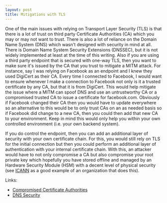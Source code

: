 ```yaml
---
layout: post
title: Mitigations with TLS
---
```


One of the main issues with relying on Transport Layer Security (TLS) is that there is a lot of trust on third party Certificate Authorities (CA) which you may or may not want to trust. There is also a lot of reliance on the Domain Name System (DNS) which wasn't designed with security in mind at all. There is Domain Name System Security Extensions (DNSSEC), but it is not widely implemented at least at the time of this writing. Also if you are using a third party endpoint that is secured with one-way TLS, then you want to make sure it's issued by the CA that you trust to mitigate a MITM attack. For instance, say I was relying on Facebook as an endpoint and I knew they used DigiCert as their CA. Every time I connected to Facebook, I would want to ensure whenever I make a connection to Facebook not only is it a trusted certificate by any CA, but that it is from DigiCert. This would help mitigate the issue where a MITM can spoof DNS and use an untrustworthy CA or a compromised trusted CA to issue a certificate for facebook.com. Obviously if Facebook changed their CA then you would have to update everywhere so an alternative to this would be to only trust CAs on an as needed basis so if Facebook did change to a new CA, then you could then add that new CA to your environment. Keep in mind this would only help you within your own controlled environment (i.e. your own backend system). 

If you do control the endpoint, then you can add an additional layer of security with your own certificate chain. For this, you would still rely on TLS for the initial connection but then you could perform an additional layer of authentication with your internal certificate chain. With this, an attacker would have to not only compromise a CA but also compromise your root private key which hopefully you have stored offline and managed by an Hardware Security Module (HSM) with a decent level of physical security (see [ICANN](https://www.icann.org/) as a good example of an organization that does this).

Links:
- [Compromised Certificate Authorities](https://www.techrepublic.com/blog/it-security/compromised-certificate-authorities-how-to-protect-yourself)
- [DNS Security](http://techgenix.com/DNS-Security-Part-1/)
